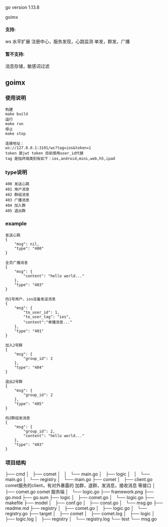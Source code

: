 go version 1.13.8

goimx
#### 支持:
ws
水平扩展
注册中心，服务发现，心跳监测
单发，群发，广播

#### 暂不支持:
消息存储，敏感词过滤

## goimx 

### 使用说明

```
构建
make build
运行
make run
停止
make stop
```

```
连接地址：
ws://127.0.0.1:3101/ws?tag=ios&token=1
token 是jwt token 目前使用user_id代替
tag 是指终端类别有如下：ios,android,mini,web,h5,ipad
```
### type说明
```
400 发送心跳
401 用户消息
402 群组消息
403 广播消息
404 加入群
405 退出群
```
### example
```
发送心跳
{
	"msg": nil,
	"type": "400"
}

全员广播消息
{
	"msg": {
		"content": "hello world..."
	},
	"type": "403"
}

向1号用户，ios设备发送消息
{
	"msg": {
		"to_user_id": 1,
		"to_user_tag": "ios",
		"content":"单播消息..."
	},
	"type": "401"
}

加入2号群
{
	"msg": {
		"group_id": 2
	},
	"type": "404"
}

退出2号群
{
	"msg": {
		"group_id": 2
	},
	"type": "405"
}

向2群组发消息
{
	"msg": {
		"group_id": 2,
		"content": "hello world..."
	},
	"type": "403"
}
```
### 项目结构
├── cmd
│   ├── comet
│   │   └── main.go
│   ├── logic
│   │   └── main.go
│   └── registry
│       └── main.go
├── comet
│   ├── client.go   comet服务的client，有对外暴露的 加群，退群，发消息，接收消息 等接口
│   ├── comet.go    comet 服务端
│   └── logic.go
├── framework.png
├── go.mod
├── go.sum
├── logic
│   ├── comet.go
│   └── logic.go
├── makefile
├── model
│   ├── conf.go
│   ├── const.go
│   └── msg.go
├── readme.md
├── registry
│   ├── comet.go
│   ├── logic.go
│   └── registry.go
├── target
│   ├── comet
│   ├── comet.log
│   ├── logic
│   ├── logic.log
│   ├── registry
│   └── registry.log
└── test
    └── msg.go

